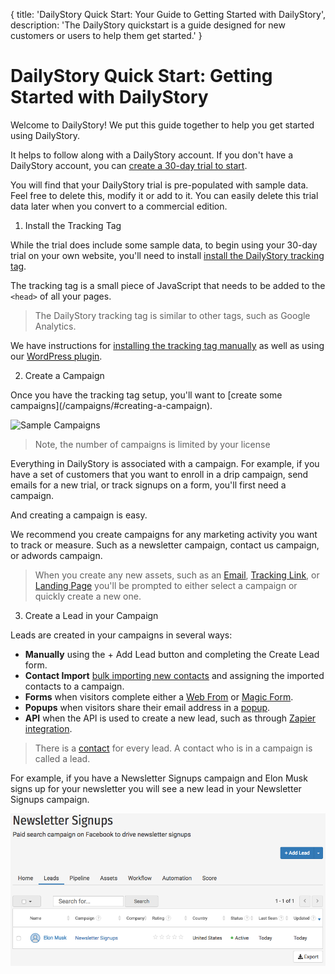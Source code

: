 {
	title: 'DailyStory Quick Start: Your Guide to Getting Started with DailyStory',
	description: 'The DailyStory quickstart is a guide designed for new customers or users to help them get started.'
}
# DailyStory Quick Start: Getting Started with DailyStory
Welcome to DailyStory! We put this guide together to help you get started using DailyStory.

It helps to follow along with a DailyStory account. If you don't have a DailyStory account, you can  <a target="_blank" href="https://www.dailystory.com/trial">create a 30-day trial to start</a>.

You will find that your DailyStory trial is pre-populated with sample data. Feel free to delete this, modify it or add to it. You can easily delete this trial data later when you convert to a commercial edition.

<ol class="step"><li value="1">Install the Tracking Tag</li></ol>

While the trial does include some sample data, to begin using your 30-day trial on your own website, you'll need to install [install the DailyStory tracking tag](/install). 

The tracking tag is a small piece of JavaScript that needs to be added to the <code>&lt;head&gt;</code> of all your pages.

> The DailyStory tracking tag is similar to other tags, such as Google Analytics.

We have instructions for [installing the tracking tag manually](/install/manual) as well as using our [WordPress plugin](/install/wordpress).

<ol class="step"><li value="2">Create a Campaign</li></ol>
Once you have the tracking tag setup, you'll want to [create some campaigns](/campaigns/#creating-a-campaign).

![Sample Campaigns](/articles/quickstart/quickstart-01.png "Sample Campaigns")

> Note, the number of campaigns is limited by your license

Everything in DailyStory is associated with a campaign. For example, if you have a set of customers that you want to enroll in a drip campaign, send emails for a new trial, or track signups on a form, you'll first need a campaign.

And creating a campaign is easy.

We recommend you create campaigns for any marketing activity you want to track or measure. Such as a newsletter campaign, contact us campaign, or adwords campaign.

> When you create any new assets, such as an [Email](/emails/), [Tracking Link](/link-tracking/), or [Landing Page](/pages/) you'll be prompted to either select a campaign or quickly create a new one.

<ol class="step"><li value="3">Create a Lead in your Campaign</li></ol>

Leads are created in your campaigns in several ways:
	
* **Manually** using the + Add Lead button and completing the Create Lead form.
* **Contact Import** [bulk importing new contacts](/contacts/import) and assigning the imported contacts to a campaign.
* **Forms** when visitors complete either a [Web From](/acquisition/web-forms/) or [Magic Form](/acquisition/magic-forms/).
* **Popups** when visitors share their email address in a [popup](/acquisition/popups/).
* **API** when the API is used to create a new lead, such as through [Zapier integration](/integrations/zapier/).

> There is a [contact](/contacts/) for every lead. A contact who is in a campaign is called a lead.

For example, if you have a Newsletter Signups campaign and Elon Musk signs up for your newsletter you will see a new lead in your Newsletter Signups campaign.

![Sample Lead](/articles/quickstart/quickstart-02.png "Sample Lead")

